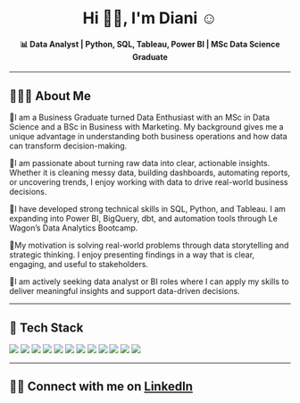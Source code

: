 <h1 align="center">Hi 👋🏽, I'm Diani ☺️</h1>

<h4 align="center">📊 Data Analyst | Python, SQL, Tableau, Power BI | MSc Data Science Graduate</h4>

---

## 👩🏽‍💻 About Me
🔹I am a Business Graduate turned Data Enthusiast with an MSc in Data Science and a BSc in Business with Marketing. My background gives me a unique advantage in understanding both business operations and how data can transform decision-making.

🔹I am passionate about turning raw data into clear, actionable insights. Whether it is cleaning messy data, building dashboards, automating reports, or uncovering trends, I enjoy working with data to drive real-world business decisions.

🔹I have developed strong technical skills in SQL, Python, and Tableau. I am expanding into Power BI, BigQuery, dbt, and automation tools through Le Wagon’s Data Analytics Bootcamp.

🔹My motivation is solving real-world problems through data storytelling and strategic thinking. I enjoy presenting findings in a way that is clear, engaging, and useful to stakeholders.

🔹I am actively seeking data analyst or BI roles where I can apply my skills to deliver meaningful insights and support data-driven decisions.

---

## 🧰 Tech Stack

<p>
  <img src="https://img.shields.io/badge/Python-3776AB?style=flat&logo=python&logoColor=white" />
  <img src="https://img.shields.io/badge/Pandas-150458?style=flat&logo=pandas&logoColor=white" />
  <img src="https://img.shields.io/badge/NumPy-013243?style=flat&logo=numpy&logoColor=white" />
  <img src="https://img.shields.io/badge/Matplotlib-11557C?style=flat&logo=matplotlib&logoColor=white" />
  <img src="https://img.shields.io/badge/Seaborn-49A1A0?style=flat" />
  <img src="https://img.shields.io/badge/Plotly-3F4F75?style=flat&logo=plotly&logoColor=white" />
  <img src="https://img.shields.io/badge/SQL-4479A1?style=flat&logo=MySQL&logoColor=white" />
  <img src="https://img.shields.io/badge/Tableau-E97627?style=flat&logo=Tableau&logoColor=white" />
  <img src="https://img.shields.io/badge/Power_BI-F2C811?style=flat&logo=Power%20BI&logoColor=black" />
  <img src="https://img.shields.io/badge/Looker_Studio-4285F4?style=flat&logo=Google&logoColor=white" />
  <img src="https://img.shields.io/badge/Excel-217346?style=flat&logo=Microsoft%20Excel&logoColor=white" />
  <img src="https://img.shields.io/badge/Google_Sheets-34A853?style=flat&logo=google-sheets&logoColor=white" />
</p>

---

## 🤝🏾 Connect with me on [LinkedIn](https://www.linkedin.com/in/diani-patel/)
